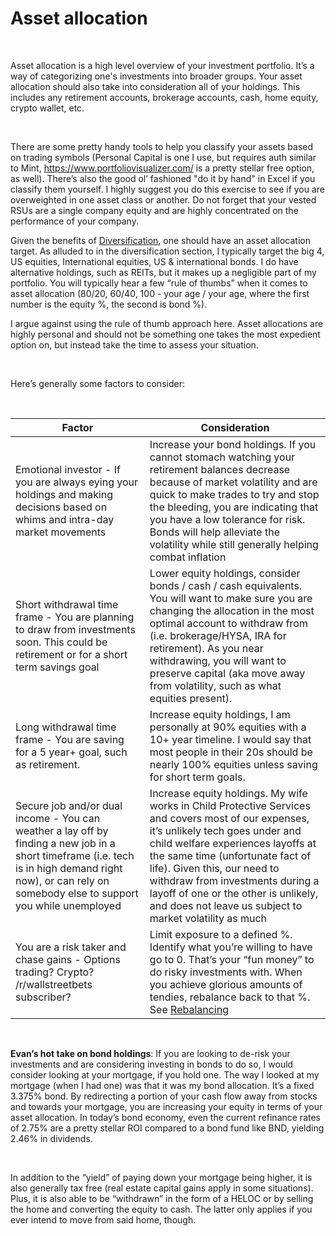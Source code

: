 # Asset allocation

&nbsp;  

Asset allocation is a high level overview of your investment portfolio. It’s a way of categorizing one's investments into broader groups. Your asset allocation should also take into consideration all of your holdings. This includes any retirement accounts, brokerage accounts, cash, home equity, crypto wallet, etc.

&nbsp;  

There are some pretty handy tools to help you classify your assets based on trading symbols (Personal Capital is one I use, but requires auth similar to Mint, https://www.portfoliovisualizer.com/ is a pretty stellar free option, as well). There’s also the good ol’ fashioned "do it by hand" in Excel if you classify them yourself. I highly suggest you do this exercise to see if you are overweighted in one asset class or another. Do not forget that your vested RSUs are a single company equity and are highly concentrated on the performance of your company.

Given the benefits of [Diversification](/investments/diversification), one should have an asset allocation target. As alluded to in the diversification section, I typically target the big 4, US equities, International equities, US & international bonds. I do have alternative holdings, such as REITs, but it makes up a negligible part of my portfolio. You will typically hear a few “rule of thumbs” when it comes to asset allocation (80/20, 60/40, 100 - your age / your age, where the first number is the equity %, the second is bond %).

I argue against using the rule of thumb approach here. Asset allocations are highly personal and should not be something one takes the most expedient option on, but instead take the time to assess your situation.

&nbsp;  

Here’s generally some factors to consider:

&nbsp;  

| Factor | Consideration |
| ------ | ------------- |
| Emotional investor - If you are always eying your holdings and making decisions based on whims and intra-day market movements | Increase your bond holdings. If you cannot stomach watching your retirement balances decrease because of market volatility and are quick to make trades to try and stop the bleeding, you are indicating that you have a low tolerance for risk. Bonds will help alleviate the volatility while still generally helping combat inflation |
| Short withdrawal time frame - You are planning to draw from investments soon. This could be retirement or for a short term savings goal | Lower equity holdings, consider bonds / cash / cash equivalents. You will want to make sure you are changing the allocation in the most optimal account to withdraw from (i.e. brokerage/HYSA, IRA for retirement). As you near withdrawing, you will want to preserve capital (aka move away from volatility, such as what equities present). |
| Long withdrawal time frame - You are saving for a 5 year+ goal, such as retirement. | Increase equity holdings, I am personally at 90% equities with a 10+ year timeline. I would say that most people in their 20s should be nearly 100% equities unless saving for short term goals. |
| Secure job and/or dual income - You can weather a lay off by finding a new job in a short timeframe (i.e. tech is in high demand right now), or can rely on somebody else to support you while unemployed | Increase equity holdings. My wife works in Child Protective Services and covers most of our expenses, it’s unlikely tech goes under and child welfare experiences layoffs at the same time (unfortunate fact of life). Given this, our need to withdraw from investments during a layoff of one or the other is unlikely, and does not leave us subject to market volatility as much |
| You are a risk taker and chase gains - Options trading? Crypto? /r/wallstreetbets subscriber? | Limit exposure to a defined %. Identify what you’re willing to have go to 0. That’s your “fun money” to do risky investments with. When you achieve glorious amounts of tendies, rebalance back to that %. See [Rebalancing](/investments/rebalancing) |

&nbsp;  

**Evan’s hot take on bond holdings**: If you are looking to de-risk your investments and are considering investing in bonds to do so, I would consider looking at your mortgage, if you hold one.
The way I looked at my mortgage (when I had one) was that it was my bond allocation. It’s a fixed 3.375% bond. By redirecting a portion of your cash flow away from stocks and towards your mortgage, you are increasing your equity in terms of your asset allocation. In today’s bond economy, even the current refinance rates of 2.75% are a pretty stellar ROI compared to a bond fund like BND, yielding 2.46% in dividends.

&nbsp;  

In addition to the “yield” of paying down your mortgage being higher, it is also generally tax free (real estate capital gains apply in some situations). Plus, it is also able to be “withdrawn” in the form of a HELOC or by selling the home and converting the equity to cash. The latter only applies if you ever intend to move from said home, though.
